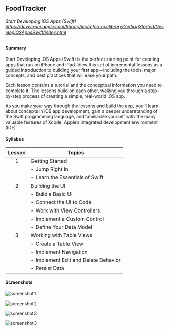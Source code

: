 ## FoodTracker

###### Start Developing iOS Apps (Swift) <https://developer.apple.com/library/ios/referencelibrary/GettingStarted/DevelopiOSAppsSwift/index.html>

#### Summary

Start Developing iOS Apps (Swift) is the perfect starting point for creating apps that run on iPhone and iPad. View this set of incremental lessons as a guided introduction to building your first app—including the tools, major concepts, and best practices that will ease your path.

Each lesson contains a tutorial and the conceptual information you need to complete it. The lessons build on each other, walking you through a step-by-step process of creating a simple, real-world iOS app.

As you make your way through the lessons and build the app, you’ll learn about concepts in iOS app development, gain a deeper understanding of the Swift programming language, and familiarize yourself with the many valuable features of Xcode, Apple’s integrated development environment (IDE).

#### Syllabus

| Lesson | Topics |
|:----:|--------|
| 1 | Getting Started |
|  | - Jump Right In |
|  | - Learn the Essentials of Swift |
| 2 | Building the UI |
|  | - Build a Basic UI |
|  | - Connect the UI to Code |
|  | - Work with View Controllers |
|  | - Implement a Custom Control |
|  | - Define Your Data Model |
| 3 | Working with Table Views |
|  | - Create a Table View |
|  | - Implement Navigation |
|  | - Implement Edit and Delete Behavior |
|  | - Persist Data |

#### Screenshots

![screenshot1](screenshot1.png)

![screenshot2](screenshot2.png)

![screenshot3](screenshot3.png)

![screenshot3](screenshot4.png)



